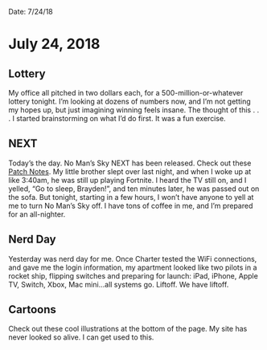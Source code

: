 Date: 7/24/18

# July 24, 2018

## Lottery

My office all pitched in two dollars each, for a 500-million-or-whatever lottery tonight. I’m looking at dozens of numbers now, and I’m not getting my hopes up, but just imagining winning feels insane. The thought of this . . . I started brainstorming on what I’d do first. It was a fun exercise.

## NEXT

Today’s the day. No Man’s Sky NEXT has been released. Check out these [Patch Notes][1]. My little brother slept over last night, and when I woke up at like 3:40am, he was still up playing Fortnite. I heard the TV still on, and I yelled, “Go to sleep, Brayden!”, and ten minutes later, he was passed out on the sofa. But tonight, starting in a few hours, I won’t have anyone to yell at me to turn No Man’s Sky off. I have tons of coffee in me, and I’m prepared for an all-nighter.

## Nerd Day

Yesterday was nerd day for me. Once Charter tested the WiFi connections, and gave me the login information, my apartment looked like two pilots in a rocket ship, flipping switches and preparing for launch: iPad, iPhone, Apple TV, Switch, Xbox, Mac mini...all systems go. Liftoff. We have liftoff.

## Cartoons

Check out these cool illustrations at the bottom of the page. My site has never looked so alive. I can get used to this.

[1]:	https://www.nomanssky.com/next-update/